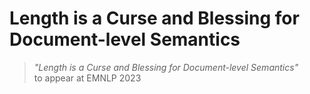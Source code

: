 # Length is a Curse and Blessing for Document-level Semantics

> _"Length is a Curse and Blessing for Document-level Semantics"_  
> to appear at EMNLP 2023
